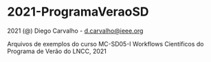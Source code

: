 # 2021-ProgramaVeraoSD
2021 (@) Diego Carvalho - d.carvalho@ieee.org

Arquivos de exemplos do curso MC-SD05-I Workflows Científicos do Programa de Verão do LNCC, 2021
